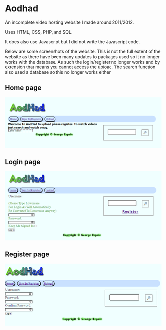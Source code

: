 # Aodhad
An incomplete video hosting website I made around 2011/2012. 

Uses HTML, CSS, PHP, and SQL. 

It does also use Javascript but I did not write the Javascript code.

Below are some screenshots of the website. This is not the full extent of the website as there have been many updates to packages used so it no longer works with the database. As such the login/register no longer works and by extension that means you cannot access the upload. The search function also used a database so this no longer works either.

## Home page
![](screeenshots/home.png)
## Login page
![](screeenshots/login.png)
## Register page
![](screeenshots/register.png)
